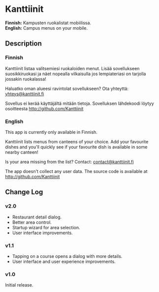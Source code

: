 # Kanttiinit

**Finnish:** Kampusten ruokalistat mobiilissa.<br>
**English:** Campus menus on your mobile.

## Description

### Finnish
Kanttiinit listaa valitsemiesi ruokaloiden menut. Lisää sovellukseen suosikkiruokasi ja näet nopealla vilkaisulla jos lempiateriasi on tarjolla jossakin ruokalassa!

Haluatko oman alueesi ravintolat sovellukseen? Ota yhteyttä: yhteys@kanttiinit.fi

Sovellus ei kerää käyttäjältä mitään tietoja. Sovelluksen lähdekoodi löytyy osoitteesta http://github.com/Kanttiinit

### English
This app is currently only available in Finnish.

Kanttiinit lists menus from canteens of your choice. Add your favourite dishes and you'll quickly see if your favourite dish is available in some nearby canteen!

Is your area missing from the list? Contact: contact@kanttiinit.fi

The app doesn't collect any user data. The source code is available at http://github.com/Kanttiinit

## Change Log

### v2.0
* Restaurant detail dialog.
* Better area control.
* Startup wizard for area selection.
* User interface improvements.

### v1.1
* Tapping on a course opens a dialog with more details.
* User interface and user experience improvements.

### v1.0
Initial release.
